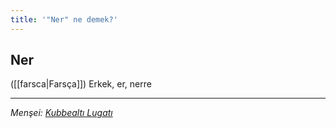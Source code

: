 ```yaml
---
title: '"Ner" ne demek?'
---
```


## Ner
([[farsca|Farsça]]) Erkek, er, nerre

---
*Menşei: [Kubbealtı Lugatı](https://lugatim.com/s/ner)*